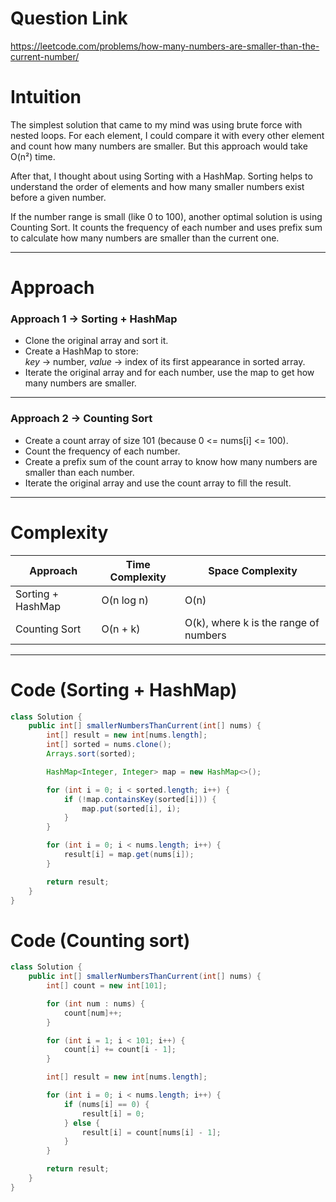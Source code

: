 # Question Link
https://leetcode.com/problems/how-many-numbers-are-smaller-than-the-current-number/

# Intuition
The simplest solution that came to my mind was using brute force with nested loops. For each element, I could compare it with every other element and count how many numbers are smaller. But this approach would take O(n²) time.

After that, I thought about using Sorting with a HashMap. Sorting helps to understand the order of elements and how many smaller numbers exist before a given number.

If the number range is small (like 0 to 100), another optimal solution is using Counting Sort. It counts the frequency of each number and uses prefix sum to calculate how many numbers are smaller than the current one.

---

# Approach
### Approach 1 → Sorting + HashMap
- Clone the original array and sort it.
- Create a HashMap to store:  
  *key* → number, *value* → index of its first appearance in sorted array.
- Iterate the original array and for each number, use the map to get how many numbers are smaller.

---

### Approach 2 → Counting Sort
- Create a count array of size 101 (because 0 <= nums[i] <= 100).
- Count the frequency of each number.
- Create a prefix sum of the count array to know how many numbers are smaller than each number.
- Iterate the original array and use the count array to fill the result.

---

# Complexity

| Approach | Time Complexity | Space Complexity |
|----------|-----------------|-----------------|
| Sorting + HashMap | O(n log n) | O(n) |
| Counting Sort | O(n + k) | O(k), where k is the range of numbers |

---

# Code (Sorting + HashMap)
```java
class Solution {
    public int[] smallerNumbersThanCurrent(int[] nums) {
        int[] result = new int[nums.length];
        int[] sorted = nums.clone();
        Arrays.sort(sorted);

        HashMap<Integer, Integer> map = new HashMap<>();

        for (int i = 0; i < sorted.length; i++) {
            if (!map.containsKey(sorted[i])) {
                map.put(sorted[i], i);
            }
        }

        for (int i = 0; i < nums.length; i++) {
            result[i] = map.get(nums[i]);
        }

        return result;
    }
}
```

# Code (Counting sort)

```java
class Solution {
    public int[] smallerNumbersThanCurrent(int[] nums) {
        int[] count = new int[101];

        for (int num : nums) {
            count[num]++;
        }

        for (int i = 1; i < 101; i++) {
            count[i] += count[i - 1];
        }

        int[] result = new int[nums.length];

        for (int i = 0; i < nums.length; i++) {
            if (nums[i] == 0) {
                result[i] = 0;
            } else {
                result[i] = count[nums[i] - 1];
            }
        }

        return result;
    }
}

```